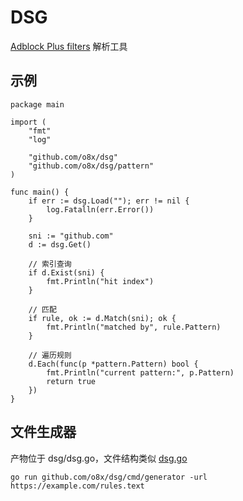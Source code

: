 DSG
====

[Adblock Plus filters](https://help.eyeo.com/en/adblockplus/how-to-write-filters) 解析工具

## 示例

```golang
package main

import (
	"fmt"
	"log"

	"github.com/o8x/dsg"
	"github.com/o8x/dsg/pattern"
)

func main() {
	if err := dsg.Load(""); err != nil {
		log.Fatalln(err.Error())
	}

	sni := "github.com"
	d := dsg.Get()

	// 索引查询
	if d.Exist(sni) {
		fmt.Println("hit index")
	}

	// 匹配
	if rule, ok := d.Match(sni); ok {
		fmt.Println("matched by", rule.Pattern)
	}

	// 遍历规则
	d.Each(func(p *pattern.Pattern) bool {
		fmt.Println("current pattern:", p.Pattern)
		return true
	})
}
```

## 文件生成器

产物位于 dsg/dsg.go，文件结构类似 [dsg.go](dsg.go)

```shell
go run github.com/o8x/dsg/cmd/generator -url https://example.com/rules.text
```


